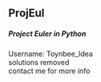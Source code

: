## ProjEul
##### Project Euler in Python
Username: Toynbee\_Idea  
solutions removed  
contact me for more info

